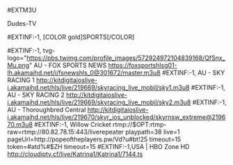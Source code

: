 #EXTM3U

Dudes-TV

#EXTINF:-1, [COLOR gold]SPORTS[/COLOR]

#EXTINF:-1, tvg-logo="https://pbs.twimg.com/profile_images/572924972104839168/QfSnx_Mu.png" AU - FOX SPORTS NEWS 
https://foxsportshlsg01-lh.akamaihd.net/i/fsnewshls_0@301672/master.m3u8
#EXTINF:-1, AU - SKY RACING 1
http://kitdigitaioslive-i.akamaihd.net/hls/live/219669/skyracing_live_mobil/sky1.m3u8
#EXTINF:-1, AU - SKY RACING 2
http://kitdigitaioslive-i.akamaihd.net/hls/live/219669/skyracing_live_mobil/sky2.m3u8
#EXTINF:-1, AU - Thoroughbred Central
http://kitdigitaioslive-i.akamaihd.net/hls/live/219670/skyr_ios_unblocked/skyrnsw_extreme@219670.m3u8
#EXTINF:-1, Willow Cricket
rtmp://$OPT:rtmp-raw=rtmp://80.82.78.15:443/liverepeater playpath=38 live=1 pageUrl=http://popeoftheplayers.pw/Vd?u#bt!25 timeout=15 token=#atd%#$ZH timeout=15
#EXTINF:-1,USA |  HBO Zone HD
http://cloudiptv.cf/live/Katrina1/Katrina1/7144.ts
